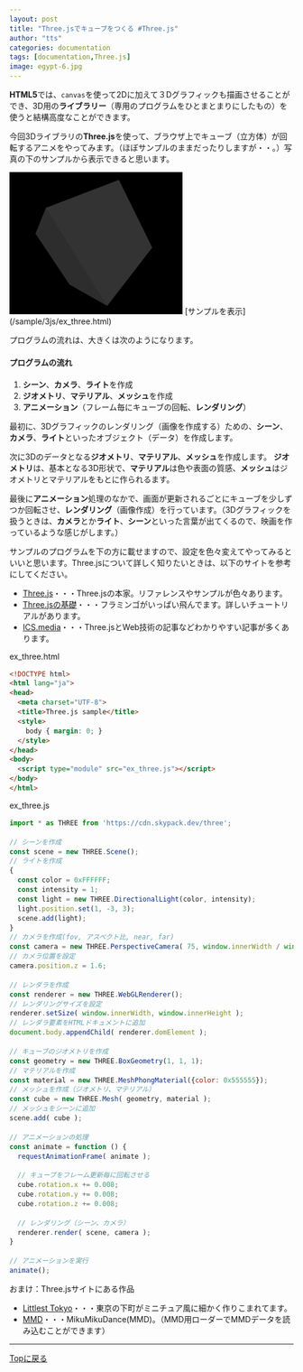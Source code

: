 ```yaml
---
layout: post
title: "Three.jsでキューブをつくる #Three.js"
author: "tts"
categories: documentation
tags: [documentation,Three.js]
image: egypt-6.jpg
---
```


**HTML5**では、`canvas`を使って2Dに加えて３Dグラフィックも描画させることができ、3D用の**ライブラリー**（専用のプログラムをひとまとまりにしたもの）を使うと結構高度なことができます。

今回3Dライブラリの**Three.js**を使って、ブラウザ上でキューブ（立方体）が回転するアニメをやってみます。（ほぼサンプルのままだったりしますが・・。）写真の下のサンプルから表示できると思います。

<img src="/assets/img/article/cube.png" alt="cube" style="zoom:30%;" />  
[サンプルを表示](/sample/3js/ex_three.html)

プログラムの流れは、大きくは次のようになります。

#### プログラムの流れ  
1. **シーン**、**カメラ**、**ライト**を作成  
2. **ジオメトリ**、**マテリアル**、**メッシュ**を作成  
3. **アニメーション**（フレーム毎にキューブの回転、**レンダリング**）  

最初に、3Dグラフィックのレンダリング（画像を作成する）ための、**シーン**、**カメラ**、**ライト**といったオブジェクト（データ）を作成します。  

次に3Dのデータとなる**ジオメトリ**、**マテリアル**、**メッシュ**を作成します。
**ジオメトリ**は、基本となる3D形状で、**マテリアル**は色や表面の質感、**メッシュ**はジオメトリとマテリアルをもとに作られるます。  

最後に**アニメーション**処理のなかで、画面が更新されるごとにキューブを少しずつか回転させ、**レンダリング**（画像作成）を行っています。（3Dグラフィックを扱うときは、**カメラ**とか**ライト**、**シーン**といった言葉が出てくるので、映画を作っているような感じがします。）  

サンプルのプログラムを下の方に載せますので、設定を色々変えてやってみるといいと思います。Three.jsについて詳しく知りたいときは、以下のサイトを参考にしてください。

- [Three.js](https://threejs.org/)・・・Three.jsの本家。リファレンスやサンプルが色々あります。
- [Three.jsの基礎](https://threejsfundamentals.org/threejs/lessons/ja/)・・・フラミンゴがいっぱい飛んでます。詳しいチュートリアルがあります。
- [ICS.media](https://ics.media/tutorial-three/)・・・Three.jsとWeb技術の記事などわかりやすい記事が多くあります。

ex_three.html
```html
<!DOCTYPE html>
<html lang="ja">
<head>
  <meta charset="UTF-8">
  <title>Three.js sample</title>
  <style>
    body { margin: 0; }
  </style>
</head>
<body>
  <script type="module" src="ex_three.js"></script> 
</body>
</html>
```
ex_three.js
```js
import * as THREE from 'https://cdn.skypack.dev/three';

// シーンを作成
const scene = new THREE.Scene();
// ライトを作成
{
  const color = 0xFFFFFF;
  const intensity = 1;
  const light = new THREE.DirectionalLight(color, intensity);
  light.position.set(1, -3, 3);
  scene.add(light);
}
// カメラを作成(fov, アスペクト比, near, far)
const camera = new THREE.PerspectiveCamera( 75, window.innerWidth / window.innerHeight, 0.1, 1000 );
// カメラ位置を設定
camera.position.z = 1.6;

// レンダラを作成
const renderer = new THREE.WebGLRenderer();
// レンダリングサイズを設定
renderer.setSize( window.innerWidth, window.innerHeight );
// レンダラ要素をHTMLドキュメントに追加
document.body.appendChild( renderer.domElement );

// キューブのジオメトリを作成
const geometry = new THREE.BoxGeometry(1, 1, 1);
// マテリアルを作成
const material = new THREE.MeshPhongMaterial({color: 0x555555});
// メッシュを作成（ジオメトリ、マテリアル）
const cube = new THREE.Mesh( geometry, material );
// メッシュをシーンに追加
scene.add( cube );

// アニメーションの処理
const animate = function () {
  requestAnimationFrame( animate );

  // キューブをフレーム更新毎に回転させる
  cube.rotation.x += 0.008;
  cube.rotation.y += 0.008;
  cube.rotation.z += 0.008;

  // レンダリング（シーン、カメラ）
  renderer.render( scene, camera );
}

// アニメーションを実行
animate();
```
おまけ：Three.jsサイトにある作品
- [Littlest Tokyo](https://threejs.org/examples/#webgl_animation_keyframes)・・・東京の下町がミニチュア風に細かく作りこまれてます。
- [MMD](https://threejs.org/examples/#webgl_loader_mmd_audio)・・・MikuMikuDance(MMD)。（MMD用ローダーでMMDデータを読み込むことができます）  


---

[Topに戻る](/)